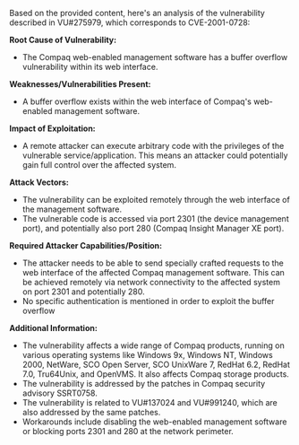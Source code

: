 Based on the provided content, here's an analysis of the vulnerability described in VU#275979, which corresponds to CVE-2001-0728:

**Root Cause of Vulnerability:**
- The Compaq web-enabled management software has a buffer overflow vulnerability within its web interface.

**Weaknesses/Vulnerabilities Present:**
-  A buffer overflow exists within the web interface of Compaq's web-enabled management software.

**Impact of Exploitation:**
- A remote attacker can execute arbitrary code with the privileges of the vulnerable service/application. This means an attacker could potentially gain full control over the affected system.

**Attack Vectors:**
- The vulnerability can be exploited remotely through the web interface of the management software.
- The vulnerable code is accessed via port 2301 (the device management port), and potentially also port 280 (Compaq Insight Manager XE port).

**Required Attacker Capabilities/Position:**
- The attacker needs to be able to send specially crafted requests to the web interface of the affected Compaq management software. This can be achieved remotely via network connectivity to the affected system on port 2301 and potentially 280.
- No specific authentication is mentioned in order to exploit the buffer overflow

**Additional Information:**
- The vulnerability affects a wide range of Compaq products, running on various operating systems like Windows 9x, Windows NT, Windows 2000, NetWare, SCO Open Server, SCO UnixWare 7, RedHat 6.2, RedHat 7.0, Tru64Unix, and OpenVMS. It also affects Compaq storage products.
- The vulnerability is addressed by the patches in Compaq security advisory SSRT0758.
- The vulnerability is related to VU#137024 and VU#991240, which are also addressed by the same patches.
- Workarounds include disabling the web-enabled management software or blocking ports 2301 and 280 at the network perimeter.